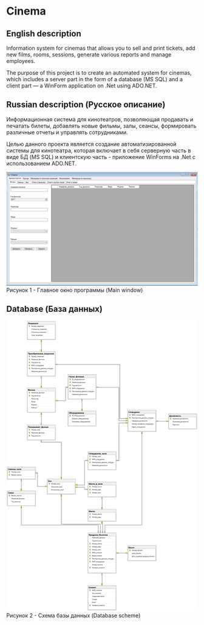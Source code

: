 # Cinema

## English description

Information system for cinemas that allows you to sell and print tickets, add new films, rooms, sessions, generate various reports and manage employees.

The purpose of this project is to create an automated system for cinemas, which includes a server part in the form of a database (MS SQL) and a client part — a WinForm application on .Net using ADO.NET.

## Russian description (Русское описание)
Информационная система для кинотеатров, позволяющая продавать и печатать билеты, добавлять новые фильмы, залы, сеансы, формировать различные отчеты и управлять сотрудниками.

Целью данного проекта является создание автоматизированной системы для кинотеатра, которая включает в себя серверную часть в виде БД (MS SQL) и клиентскую часть - приложение WinForms на .Net с использованием ADO.NET.

![Main window](https://github.com/snikitin-de/Cinema/raw/master/Cinema.png)
Рисунок 1 - Главное окно программы (Main window)

## Database (База данных)

![Database scheme](https://github.com/snikitin-de/Cinema/raw/master/DB-scheme.png)
Рисунок 2 - Схема базы данных (Database scheme)
